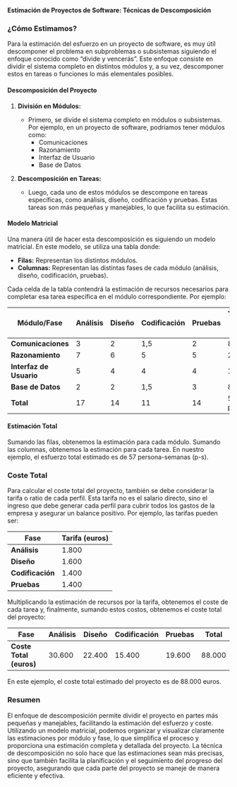 
**Estimación de Proyectos de Software: Técnicas de Descomposición**

### ¿Cómo Estimamos?

Para la estimación del esfuerzo en un proyecto de software, es muy útil descomponer el problema en subproblemas o subsistemas siguiendo el enfoque conocido como “divide y vencerás”. Este enfoque consiste en dividir el sistema completo en distintos módulos y, a su vez, descomponer estos en tareas o funciones lo más elementales posibles.

#### Descomposición del Proyecto

1. **División en Módulos:**
   - Primero, se divide el sistema completo en módulos o subsistemas. Por ejemplo, en un proyecto de software, podríamos tener módulos como:
     - Comunicaciones
     - Razonamiento
     - Interfaz de Usuario
     - Base de Datos

2. **Descomposición en Tareas:**
   - Luego, cada uno de estos módulos se descompone en tareas específicas, como análisis, diseño, codificación y pruebas. Estas tareas son más pequeñas y manejables, lo que facilita su estimación.

#### Modelo Matricial

Una manera útil de hacer esta descomposición es siguiendo un modelo matricial. En este modelo, se utiliza una tabla donde:

- **Filas:** Representan los distintos módulos.
- **Columnas:** Representan las distintas fases de cada módulo (análisis, diseño, codificación, pruebas).

Cada celda de la tabla contendrá la estimación de recursos necesarios para completar esa tarea específica en el módulo correspondiente. Por ejemplo:

| **Módulo/Fase**         | **Análisis** | **Diseño** | **Codificación** | **Pruebas** | **Total (p-s)** |
|-------------------------|--------------|------------|------------------|-------------|-----------------|
| **Comunicaciones**      |       3      |     2      |        1,5       |      2      |       8,5       |
| **Razonamiento**        |       7      |     6      |         5        |      5      |       23        |
| **Interfaz de Usuario** |       5      |     4      |         4        |      4      |       17        |
| **Base de Datos**       |       2      |     2      |        1,5       |      3      |       8,5       |
| **Total**               |      17      |    14      |        11        |     14      |      57 p-s     |

#### Estimación Total

Sumando las filas, obtenemos la estimación para cada módulo. Sumando las columnas, obtenemos la estimación para cada tarea. En nuestro ejemplo, el esfuerzo total estimado es de 57 persona-semanas (p-s).

### Coste Total

Para calcular el coste total del proyecto, también se debe considerar la tarifa o ratio de cada perfil. Esta tarifa no es el salario directo, sino el ingreso que debe generar cada perfil para cubrir todos los gastos de la empresa y asegurar un balance positivo. Por ejemplo, las tarifas pueden ser:

| **Fase**          | **Tarifa (euros)** |
|-------------------|--------------------|
| **Análisis**      |      1.800         |
| **Diseño**        |      1.600         |
| **Codificación**  |      1.400         |
| **Pruebas**       |      1.400         |

Multiplicando la estimación de recursos por la tarifa, obtenemos el coste de cada tarea y, finalmente, sumando estos costos, obtenemos el coste total del proyecto:

| **Fase**                | **Análisis** | **Diseño** | **Codificación** | **Pruebas** | **Total** |
|-------------------------|--------------|------------|------------------|-------------|-----------|
| **Coste Total (euros)** |   30.600     |  22.400    |      15.400      |    19.600   |   88.000  |

En este ejemplo, el coste total estimado del proyecto es de 88.000 euros.

### Resumen

El enfoque de descomposición permite dividir el proyecto en partes más pequeñas y manejables, facilitando la estimación del esfuerzo y coste. Utilizando un modelo matricial, podemos organizar y visualizar claramente las estimaciones por módulo y fase, lo que simplifica el proceso y proporciona una estimación completa y detallada del proyecto.
La técnica de descomposición no solo hace que las estimaciones sean más precisas, sino que también facilita la planificación y el seguimiento del progreso del proyecto, asegurando que cada parte del proyecto se maneje de manera eficiente y efectiva.